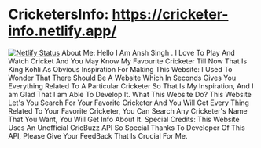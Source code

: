 # CricketersInfo: https://cricketer-info.netlify.app/
[![Netlify Status](https://api.netlify.com/api/v1/badges/4ff1b897-13f5-4b0a-a139-c50d79f5e93b/deploy-status)](https://app.netlify.com/sites/cricketer-info/deploys)
About Me:
Hello I Am Ansh Singh . I Love To Play And Watch Cricket And You May Know My Favourite Cricketer Till Now That Is King Kohli As Obvious
Inspiration For Making This Website:
I Used To Wonder That There Should Be A Website Which In Seconds Gives You Everything Related To A Particular Cricketer So That Is My Inspiration, And I am Glad That I am Able To Develop It.
What This Website Do?
This Website Let's You Search For Your Favorite Cricketer And You Will Get Every Thing Related To Your Favorite Cricketer, You Can Search Any Cricketer's Name That You Want, You Will Get Info About It.
Special Credits:
This Website Uses An Unofficial CricBuzz API So Special Thanks To Developer Of This API, Please Give Your FeedBack That Is Crucial For Me.

